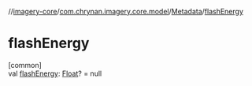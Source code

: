//[imagery-core](../../../index.md)/[com.chrynan.imagery.core.model](../index.md)/[Metadata](index.md)/[flashEnergy](flash-energy.md)

# flashEnergy

[common]\
val [flashEnergy](flash-energy.md): [Float](https://kotlinlang.org/api/latest/jvm/stdlib/kotlin/-float/index.html)? = null
